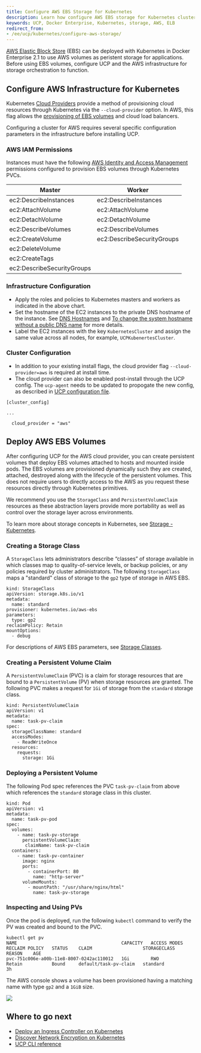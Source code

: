 ```yaml
---
title: Configure AWS EBS Storage for Kubernetes
description: Learn how configure AWS EBS storage for Kubernetes clusters.
keywords: UCP, Docker Enterprise, Kubernetes, storage, AWS, ELB
redirect_from:
- /ee/ucp/kubernetes/configure-aws-storage/
---
```


[AWS Elastic Block Store](https://docs.aws.amazon.com/AWSEC2/latest/UserGuide/AmazonEBS.html) (EBS) can be deployed with Kubernetes in Docker Enterprise 2.1 to use AWS volumes as peristent storage for applications. Before using EBS volumes, configure UCP and the AWS infrastructure for storage orchestration to function.

## Configure AWS Infrastructure for Kubernetes

Kubernetes [Cloud Providers](https://kubernetes.io/docs/concepts/cluster-administration/cloud-providers/) provide a method of provisioning cloud resources through Kubernetes via the `--cloud-provider` option. In AWS, this flag allows the [provisioning of EBS volumes](#) and cloud load balancers.

Configuring a cluster for AWS requires several specific configuration parameters in the infrastructure before installing UCP.

### AWS IAM Permissions

Instances must have the following [AWS Identity and Access Management](https://docs.aws.amazon.com/IAM/latest/UserGuide/introduction.html) permissions configured to provision EBS volumes through Kubernetes PVCs.


| Master     | Worker |
|------------|--------|
| ec2:DescribeInstances         | ec2:DescribeInstances      |
| ec2:AttachVolume           	| ec2:AttachVolume           |
| ec2:DetachVolume     			| ec2:DetachVolume           |
| ec2:DescribeVolumes  			| ec2:DescribeVolumes        |
| ec2:CreateVolume				| ec2:DescribeSecurityGroups |
| ec2:DeleteVolume				|                            |
| ec2:CreateTags                |                            |
| ec2:DescribeSecurityGroups   |                            |


### Infrastructure Configuration

- Apply the roles and policies to Kubernetes masters and workers as indicated in the above chart.
- Set the hostname of the EC2 instances to the private DNS hostname of the instance. See [DNS Hostnames](https://docs.aws.amazon.com/vpc/latest/userguide/vpc-dns.html#vpc-dns-hostnames) and [To change the system hostname without a public DNS name](https://docs.aws.amazon.com/AWSEC2/latest/UserGuide/set-hostname.html#set-hostname-system) for more details.
- Label the EC2 instances with the key `KubernetesCluster` and assign the same value across all nodes, for example, `UCPKubenertesCluster`.

### Cluster Configuration

- In addition to your existing install flags, the cloud provider flag `--cloud-provider=aws` is required at install time.
- The cloud provider can also be enabled post-install through the UCP config. The `ucp-agent` needs to be updated to propogate the new config, as described in [UCP configuration file](https://docs.docker.com/ee/ucp/admin/configure/ucp-configuration-file/#inspect-and-modify-existing-configuration).

```
[cluster_config]

...

  cloud_provider = "aws"
```

## Deploy AWS EBS Volumes

After configuring UCP for the AWS cloud provider, you can create persistent volumes that deploy EBS volumes attached to hosts and mounted inside pods. The EBS volumes are provisioned dynamically such they are created, attached, destroyed along with the lifecycle of the persistent volumes. This does not require users to directly access to the AWS as you request these resources directly through Kubernetes primitives.

We recommend you use the `StorageClass` and `PersistentVolumeClaim` resources as these abstraction layers provide more portability as well as control over the storage layer across environments.

To learn more about storage concepts in Kubernetes, see [Storage - Kubernetes](https://kubernetes.io/docs/concepts/storage/).

### Creating a Storage Class

A `StorageClass` lets administrators describe “classes” of storage available in which classes map to quality-of-service levels, or backup policies, or any policies required by cluster administrators. The following `StorageClass` maps a "standard" class of storage to the `gp2` type of storage in AWS EBS.

```
kind: StorageClass
apiVersion: storage.k8s.io/v1
metadata:
  name: standard
provisioner: kubernetes.io/aws-ebs
parameters:
  type: gp2
reclaimPolicy: Retain
mountOptions:
  - debug
```

For descriptions of AWS EBS parameters, see [Storage Classes](https://kubernetes.io/docs/concepts/storage/storage-classes/#aws).

### Creating a Persistent Volume Claim

A `PersistentVolumeClaim` (PVC) is a claim for storage resources that are bound to a `PersistentVolume` (PV) when storage resources are granted. The following PVC makes a request for `1Gi` of storage from the `standard` storage class.

```
kind: PersistentVolumeClaim
apiVersion: v1
metadata:
  name: task-pv-claim
spec:
  storageClassName: standard
  accessModes:
    - ReadWriteOnce
  resources:
    requests:
      storage: 1Gi
 ```

### Deploying a Persistent Volume

The following Pod spec references the PVC `task-pv-claim` from above which references the `standard` storage class in this cluster.

```
kind: Pod
apiVersion: v1
metadata:
  name: task-pv-pod
spec:
  volumes:
    - name: task-pv-storage
      persistentVolumeClaim:
       claimName: task-pv-claim
  containers:
    - name: task-pv-container
      image: nginx
      ports:
        - containerPort: 80
          name: "http-server"
      volumeMounts:
        - mountPath: "/usr/share/nginx/html"
          name: task-pv-storage
 ```

### Inspecting and Using PVs

 Once the pod is deployed, run the following `kubectl` command to verify the PV was created and bound to the PVC.

```
kubectl get pv
NAME                                       CAPACITY   ACCESS MODES   RECLAIM POLICY   STATUS    CLAIM                   STORAGECLASS   REASON    AGE
pvc-751c006e-a00b-11e8-8007-0242ac110012   1Gi        RWO            Retain           Bound     default/task-pv-claim   standard                 3h
```

The AWS console shows a volume has been provisioned having a matching name with type `gp2` and a `1GiB` size.

![](../images/aws-ebs.png)

## Where to go next

- [Deploy an Ingress Controller on Kubernetes](/ee/ucp/kubernetes/layer-7-routing/)
- [Discover Network Encryption on Kubernetes](/ee/ucp/kubernetes/kubernetes-network-encryption/)
- [UCP CLI reference](https://docs.docker.com/reference/)
